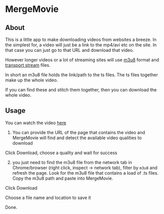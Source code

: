 # MergeMovie

## About

This is a little app to make downloading videos from websites a breeze. In the simplest for, a video will just be a link to the mp4/avi etc on the site. In that case you can just go to that URL and download that video.

However longer videos or a lot of streaming sites will use [m3u8](https://en.wikipedia.org/wiki/M3U) format and [transport stream](https://en.wikipedia.org/wiki/MPEG_transport_stream) files. 

In short an m3u8 file holds the link/path to the ts files. The ts files together make up the whole video.

If you can find these and stitch them together, then you can download the whole video.

## Usage

You can watch the video [here](https://youtu.be/RhdaQTpzpj0)

1. You can provide the URL of the page that contains the video and MergeMovie will find and detect the available video qualities to download

Click Download, choose a quality and wait for success

2. you just need to find the m3u8 file from the network tab in Chrome/browser (right click, inspect -> network tab), filter by `m3u8` and refresh the page. Look for the m3u8 file that contains a load of .ts files. Copy the m3u8 path and paste into MergeMovie.

Click Download

Choose a file name and location to save it

Done.
